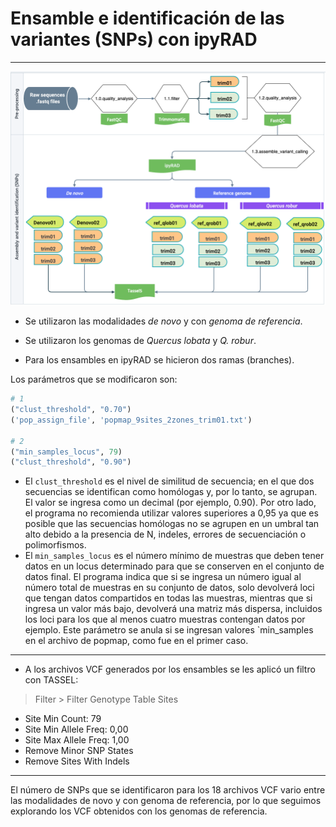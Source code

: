 # Ensamble e identificación de las variantes (SNPs) con ipyRAD

---

![alt text](Diagrama_flujo_ensambles_ipyRAD.png)

- Se utilizaron las modalidades _de novo_ y con _genoma de referencia_. 

- Se utilizaron los genomas de _Quercus lobata_ y _Q. robur_.

- Para los ensambles en ipyRAD se hicieron dos ramas (branches).

Los parámetros que se modificaron son:

```python
# 1
("clust_threshold", "0.70")
('pop_assign_file', 'popmap_9sites_2zones_trim01.txt')

# 2
("min_samples_locus", 79)
("clust_threshold", "0.90")
```

- El `clust_threshold` es el nivel de similitud de secuencia; en el que dos secuencias se identifican como homólogas y, por lo tanto, se agrupan. El valor se ingresa como un decimal (por ejemplo, 0.90). Por otro lado, el programa no recomienda utilizar valores superiores a 0,95 ya que es posible que las secuencias homólogas no se agrupen en un umbral tan alto debido a la presencia de N, indeles, errores de secuenciación o polimorfismos.
- El `min_samples_locus` es el número mínimo de muestras que deben tener datos en un locus determinado para que se conserven en el conjunto de datos final. El programa indica que si se ingresa un número igual al número total de muestras en su conjunto de datos, solo devolverá loci que tengan datos compartidos en todas las muestras, mientras que si ingresa un valor más bajo, devolverá una matriz más dispersa, incluidos los loci para los que al menos cuatro muestras contengan datos por ejemplo. Este parámetro se anula si se ingresan valores `min_samples en el archivo de popmap, como fue en el primer caso.

---

- A los archivos VCF generados por los ensambles se les aplicó un filtro con TASSEL:

> Filter > Filter Genotype Table Sites 

- Site Min Count: 79
- Site Min Allele Freq: 0,00
- Site Max Allele Freq: 1,00
- Remove Minor SNP States
- Remove Sites With Indels

---

El número de SNPs que se identificaron para los 18 archivos VCF vario entre las modalidades de novo y con genoma de referencia, por lo que seguimos explorando los VCF obtenidos con los genomas de referencia.

